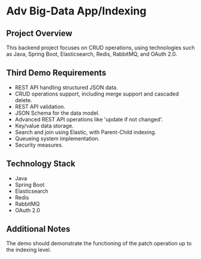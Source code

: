 # Adv Big-Data App/Indexing

## Project Overview
This backend project focuses on CRUD operations, using technologies such as Java, Spring Boot, Elasticsearch, Redis, RabbitMQ, and OAuth 2.0.

## Third Demo Requirements
- REST API handling structured JSON data.
- CRUD operations support, including merge support and cascaded delete.
- REST API validation.
- JSON Schema for the data model.
- Advanced REST API operations like 'update if not changed'.
- Key/value data storage.
- Search and join using Elastic, with Parent-Child indexing.
- Queueing system implementation.
- Security measures.

## Technology Stack
- Java
- Spring Boot
- Elasticsearch
- Redis
- RabbitMQ
- OAuth 2.0

## Additional Notes
The demo should demonstrate the functioning of the patch operation up to the indexing level.
